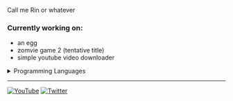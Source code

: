 Call me Rin or whatever

### Currently working on:
- an egg
- zomvie game 2 (tentative title)
- simple youtube video downloader

<details>
<summary> Programming Languages </summary>
<ul><li> Javascript </li>
<li> Python </li></ul>
</details>

---
[![YouTube](https://img.shields.io/badge/YouTube-%23FF0000.svg?style=for-the-badge&logo=YouTube&logoColor=white)](https://www.youtube.com/channel/UCzE6B1z9oA2k8ePCPEWKvwA)
[![Twitter](https://img.shields.io/badge/Twitter-%231DA1F2.svg?style=for-the-badge&logo=Twitter&logoColor=white)](https://twitter.com/RCosmoto)
